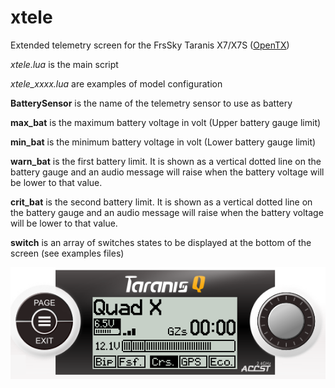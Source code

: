 # xtele
Extended telemetry screen for the FrsSky Taranis X7/X7S ([OpenTX](https://github.com/opentx/opentx))

*xtele.lua* is the main script

*xtele_xxxx.lua* are examples of model configuration

**BatterySensor** is the name of the telemetry sensor to use as battery

**max_bat** is the maximum battery voltage in volt (Upper battery gauge limit)

**min_bat** is the minimum battery voltage in volt (Lower battery gauge limit)


**warn_bat** is the first battery limit. It is shown as a vertical dotted line on the battery gauge and an audio message will raise when the battery voltage will be lower to that value.

**crit_bat** is the second battery limit. It is shown as a vertical dotted line on the battery gauge and an audio message will raise when the battery voltage will be lower to that value.


**switch** is an array of switches states to be displayed at the bottom of the screen (see examples files)

![Example](https://github.com/capitaineflam25/xtele/blob/master/img/xtele_example_01.png)

